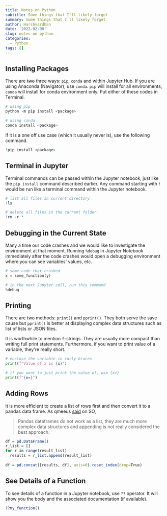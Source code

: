 ```yaml
---
title: Notes on Python
subtitle: Some things that I'll likely forget
summary: Some things that I'll likely forget
author: Harshvardhan
date: '2022-02-08'
slug: notes-on-python
categories:
  - Python
tags: []
---
```


## Installing Packages

There are ~~two~~ three ways: `pip`, `conda` and within Jupyter Hub. If you are using Anaconda (Navigator), use `conda`. `pip` will install for all environments; `conda` will install for conda environment only. Put either of these codes in Terminal.


```r
# using pip
python -m pip install <package>

# using conda
conda install <package>
```

If it is a one off use case (which it usually never is), use the following command.


```r
!pip install <package>
```

## Terminal in Jupyter

Terminal commands can be passed within the Jupyter notebook, just like the `pip install` command described earlier. Any command starting with `!` would be run like a terminal command within the Jupyter notebook.


```r
# list all files in current directory
!ls

# delete all files in the current folder
!rm -r *
```

## Debugging in the Current State

Many a time our code crashes and we would like to investigate the environment at that moment. Running `%debug` in Jupyter Notebook immediately after the code crashes would open a debugging environment where you can see variables' values, etc.


```python
# some code that crashed
x = some_function(y)

# in the next Jupyter cell, run this command
%debug
```

## Printing

There are two methods: `print()` and `pprint()`. They both serve the save cause but `pprint()` is better at displaying complex data structures such as list of lists or JSON files.

It is worthwhile to mention `f`-strings. They are usually more compact than writing full print statements. Furthermore, if you want to print value of a variable, they're really short.


```python
# enclose the variable in curly braces
print(f"Value of x is {x}")

# if you want to just print the value of, use {x=}
print(f"{x=}")
```

## Adding Rows

It is more efficient to create a list of rows first and then convert it to a pandas data frame. As qmeeus [said](https://stackoverflow.com/questions/55967976/python-panda-append-dataframe-in-loop?noredirect=1&lq=1) on SO,

> Pandas dataframes do not work as a list, they are much more complex data structures and appending is not really considered the best approach.


```r
df = pd.DataFrame()
r_list = []
for r in range(result_list):
  results = r_list.append(result_list)
  
df = pd.concat([results, df], axis=0).reset_index(drop=True)
```

## See Details of a Function

To see details of a function in a Jupyter notebook, use `??` operator. It will show you the body and the associated documentation (if available).


```r
??my_function()
```

